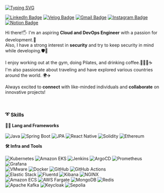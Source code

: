 [![Typing SVG](https://readme-typing-svg.demolab.com?font=Shantell+Sans&weight=500&size=28&duration=5004&pause=1000&color=C68FE6&width=435&lines=Hi!+I'm+ChaeHyun+Ryu+%3AD)](https://git.io/typing-svg)

<!--[![Typing SVG](https://readme-typing-svg.demolab.com?font=Shantell+Sans&weight=500&size=28&duration=5004&pause=1000&color=7A1CAC&width=435&lines=Hi!+I'm+ChaeHyun+Ryu+%3AD)](https://git.io/typing-svg)-->

[![LinkedIn Badge](https://img.shields.io/badge/LinkedIn-0A66C2?style=flat-square&logo=LinkedIn&logoColor=white&link=https://www.linkedin.com/in/ryuchaehyun)](https://www.linkedin.com/in/ryuchaehyun)
[![Velog Badge](https://img.shields.io/badge/Velog-20C997?style=flat-square&logo=Velog&logoColor=white&link=https://velog.io/@cielo_g)](https://velog.io/@cielo_g)
[![Gmail Badge](https://img.shields.io/badge/Gmail-d14836?style=flat-square&logo=Gmail&logoColor=white&link=mailto:lch010201@gmail.com)](mailto:lch010201@gmail.com)
[![Instagram Badge](https://img.shields.io/badge/Instagram-E4405F?style=flat-square&logo=Instagram&logoColor=white&link=https://instagram.com/chae_.vly)](https://instagram.com/chae_.vly)
[![Notion Badge](https://img.shields.io/badge/Notion-000000?style=flat-square&logo=Notion&logoColor=white&link=https://www.notion.so/yourusername)](https://www.notion.so/yourusername)

Hi there!🖐 I'm an aspiring **Cloud and DevOps Engineer** with a passion for development.💭  
Also, I have a strong interest in **security** and try to keep security in mind while developing.🛡️💓

I enjoy working out at the gym, doing Pilates, and drinking coffee.🏋️‍♀️🧘☕  
I'm also passionate about traveling and have explored various countries around the world. 🌍✈️

Always excited to **connect** with like-minded individuals and **collaborate** on innovative projects!
 
<br>

### ➰ **Skills** 

**🧑‍💻 Lang and Frameworks**  
<br>
![Java](https://img.shields.io/badge/Java-007396.svg?&style=for-the-badge&logo=openjdk&logoColor=white) 
![Spring Boot](https://img.shields.io/badge/springboot-6DB33F.svg?&style=for-the-badge&logo=springboot&logoColor=white) 
![JPA](https://img.shields.io/badge/JPA-6DB33F.svg?&style=for-the-badge&logo=spring&logoColor=white)
![React Native](https://img.shields.io/badge/Reactnative-61DAFB.svg?&style=for-the-badge&logo=react&logoColor=black)
![Solidity](https://img.shields.io/badge/solidity-363636.svg?&style=for-the-badge&logo=solidity&logoColor=white)
![Ethereum](https://img.shields.io/badge/ethereum-3C3C3D.svg?&style=for-the-badge&logo=ethereum&logoColor=white)

**🛠️ Infra and Tools**  
<br>
![Kubernetes](https://img.shields.io/badge/kubernetes-326CE5.svg?&style=for-the-badge&logo=kubernetes&logoColor=white)
![Amazon EKS](https://img.shields.io/badge/Amazon%20EKS-FF9900.svg?&style=for-the-badge&logo=amazoneks&logoColor=white)
![Jenkins](https://img.shields.io/badge/jenkins-D24939.svg?&style=for-the-badge&logo=jenkins&logoColor=white)
![ArgoCD](https://img.shields.io/badge/argo-EF7B4D.svg?&style=for-the-badge&logo=argo&logoColor=white)
![Prometheus](https://img.shields.io/badge/prometheus-E6522C.svg?&style=for-the-badge&logo=prometheus&logoColor=white)
![Grafana](https://img.shields.io/badge/grafana-F46800.svg?&style=for-the-badge&logo=grafana&logoColor=white)  
![VMware](https://img.shields.io/badge/vmware-607078.svg?&style=for-the-badge&logo=vmware&logoColor=white) 
![Docker](https://img.shields.io/badge/docker-2496ED.svg?&style=for-the-badge&logo=docker&logoColor=white) 
![GitHub](https://img.shields.io/badge/github-181717.svg?&style=for-the-badge&logo=github&logoColor=white)
![GitHub Actions](https://img.shields.io/badge/githubactions-2088FF.svg?&style=for-the-badge&logo=githubactions&logoColor=white)  
![Elastic Stack](https://img.shields.io/badge/elastic%20stack-005571.svg?&style=for-the-badge&logo=elasticstack&logoColor=white)
![Fluentd](https://img.shields.io/badge/fluentd-0E83C8.svg?&style=for-the-badge&logo=fluentd&logoColor=white)
![Kibana](https://img.shields.io/badge/kibana-005571.svg?&style=for-the-badge&logo=kibana&logoColor=white)
![NGINX](https://img.shields.io/badge/nginx-009639.svg?&style=for-the-badge&logo=nginx&logoColor=white)  
![Amazon ECS](https://img.shields.io/badge/amazonecs-FF9900.svg?&style=for-the-badge&logo=amazonecs&logoColor=white) 
![AWS Fargate](https://img.shields.io/badge/awsfargate-FF9900.svg?&style=for-the-badge&logo=awsfargate&logoColor=white) 
![MongoDB](https://img.shields.io/badge/mongodb-47A248.svg?&style=for-the-badge&logo=mongodb&logoColor=white) 
![Redis](https://img.shields.io/badge/redis-DC382D.svg?&style=for-the-badge&logo=redis&logoColor=white)  
![Apache Kafka](https://img.shields.io/badge/apachekafka-231F20.svg?&style=for-the-badge&logo=apachekafka&logoColor=white) 
![Keycloak](https://img.shields.io/badge/Keycloak-4D4D4D.svg?&style=for-the-badge&logo=Keycloak) 
![Sepolia](https://img.shields.io/badge/Sepolia-3C3C3D.svg?&style=for-the-badge&logo=Ethereum)

<br>


<!-- ### ➰ Algorithm Ranking  
[![Algorithm Ranking](https://mazassumnida.wtf/api/v2/generate_badge?boj=lch010201)](https://solved.ac/profile/lch010201) -->
